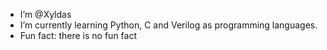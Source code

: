 - I’m @Xyldas
- I’m currently learning Python, C and Verilog as programming languages.
- Fun fact: there is no fun fact
